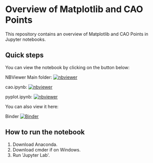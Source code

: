 # Overview of Matplotlib and CAO Points
This repository contains an overview of Matplotlib and CAO Points in Jupyter notebooks.

## Quick steps
You can view the notebook by clicking on the button below:

NBViewer
Main folder:
[![nbviewer](https://raw.githubusercontent.com/jupyter/design/master/logos/Badges/nbviewer_badge.svg)](https://nbviewer.org/github/amandamurray2021/fundamentals-of-data-analysis/tree/main/)

cao.ipynb:
[![nbviewer](https://raw.githubusercontent.com/jupyter/design/master/logos/Badges/nbviewer_badge.svg)](https://nbviewer.org/github/amandamurray2021/fundamentals-of-data-analysis/blob/main/cao.ipynb)

pyplot.ipynb:
[![nbviewer](https://raw.githubusercontent.com/jupyter/design/master/logos/Badges/nbviewer_badge.svg)](https://nbviewer.org/github/amandamurray2021/fundamentals-of-data-analysis/blob/main/pyplot.ipynb)

You can also view it here:

Binder
[![Binder](https://mybinder.org/badge_logo.svg)](https://mybinder.org/v2/gh/amandamurray2021/fundamentals-of-data-analysis/HEAD)

## How to run the notebook
1. Download Anaconda.
2. Download cmder if on Windows.
3. Run 'Jupyter Lab'.